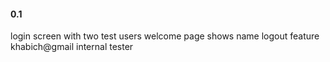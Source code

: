 #### 0.1
login screen with two test users
welcome page shows name
logout feature
khabich@gmail internal tester
